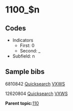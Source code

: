 # 1100\_$n

## Codes

-   Indicators
    -   First: 0
    -   Second: \_
-   Subfield: n

## Sample bibs

6810842 [Quicksearch](https://search.library.yale.edu/catalog/6810842) [VXWS](http://prodorbis.library.yale.edu:7014/vxws/GetHoldingsService?bibId=6810842)

12620804 [Quicksearch](https://search.library.yale.edu/catalog/12620804) [VXWS](http://prodorbis.library.yale.edu:7014/vxws/GetHoldingsService?bibId=12620804)

**Parent topic:**[110](../../tags/110/110.md)

